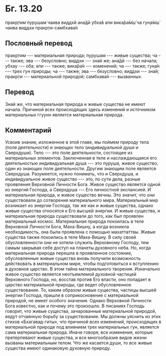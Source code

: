 # Бг. 13.20

пракр̣тим̇ пурушам̇ чаива виддхй ана̄дӣ убха̄в апи вика̄ра̄м̇ш́ ча гун̣а̄м̇ш́ чаива
виддхи пракр̣ти-самбхава̄н

## Пословный перевод

пракр̣тим --- материальная природа; пурушам --- живые существа; ча ---
также; эва --- безусловно; виддхи --- знай же; ана̄дӣ --- без начала;
убхау --- оба; апи --- также; вика̄ра̄н --- изменений; ча --- также; гун̣а̄н
--- трех гун природы; ча --- также; эва --- безусловно; виддхи --- знай;
пракр̣ти --- материальной природой; самбхава̄н --- вызванных.

## Перевод

Знай же, что материальная природа и живые существа не имеют начала.
Причиной всех происходящих здесь изменений и источником материальных
ггуунн является материальная природа.

## Комментарий

Усвоив знание, изложенное в этой главе, мы поймем природу тела (поля
деятельности) и знающих тело (индивидуальной души и Сверхдуши). Тело ---
это поле деятельности, состоящее из материальных элементов. Заключенная
в теле и наслаждающаяся его деятельностью индивидуальная душа --- это
пуруша, живое существо, один из знающих поле деятельности. Другим
знающим поле является Сверхдуша. Разумеется, нужно понимать, что и
Сверхдуша, и индивидуальное живое существо --- это, по сути дела, разные
проявления Верховной Личности Бога. Живое существо является одной из
энергий Господа, а Сверхдуша --- Его личностной экспансией. И
материальная природа, и живое существо вечны. Это значит, что они
существовали до сотворения материального мира. Материальный мир
возникает из энергии Господа, так же как и живые существа, однако живые
существа относятся к Его высшей энергии. И живые существа, и
материальная природа существовали до того, как был проявлен материальный
космос. Материальная природа покоилась в теле Верховной Личности Бога,
Маха-Вишну, а когда возникла необходимость, она была проявлена с помощью
махаттаттвы. Живые существа также покоились в теле Маха-Вишну. В силу
своей обусловленности они не хотели служить Верховному Господу, тем
самым закрывая себе доступ на планеты духовного неба. Но, когда
материальная природа перешла в проявленное состояние, обусловленные
живые существа вновь получили возможность действовать в материальном
мире, чтобы подготовиться к вступлению в духовное царство. В этом тайна
материального творения. Изначально живое существо является неотъемлемой
духовной частицей Верховного Господа, но, восстав против Его власти, оно
попадает в царство материальной природы, где ведет обусловленное
существование. То, каким образом живые существа, частицы высшей энергии
Господа, пришли в соприкосновение с материальной природой, не имеет
особого значения. Однако Верховной Личности Бога известно, как и почему
это произошло. В писаниях Господь говорит, что живые существа,
зачарованные материальной природой, ведут отчаянную борьбу за
существование. Мы должны уяснить из этих стихов «Бхагавад-гиты», что
причиной всех изменений, происходящих в материальной природе под
влиянием трех материальных гун, является сама материальная природа.
Иначе говоря, все изменения, которые претерпевают живые существа, и все
многообразие видов жизни вызваны материальным телом. Что же касается
души, то все живые существа имеют одинаковую духовную природу.
